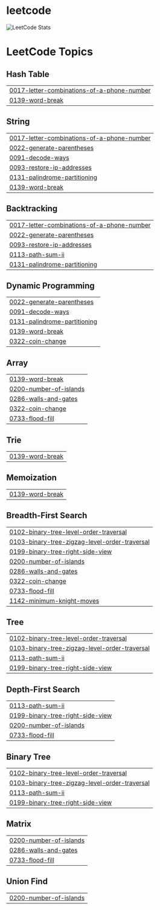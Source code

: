 # leetcode
![LeetCode Stats](https://leetcard.jacoblin.cool/dejoe?theme=dark&font=Padauk&ext=activity)

<!---LeetCode Topics Start-->
# LeetCode Topics
## Hash Table
|  |
| ------- |
| [0017-letter-combinations-of-a-phone-number](https://github.com/dej0e/leetcode/tree/master/0017-letter-combinations-of-a-phone-number) |
| [0139-word-break](https://github.com/dej0e/leetcode/tree/master/0139-word-break) |
## String
|  |
| ------- |
| [0017-letter-combinations-of-a-phone-number](https://github.com/dej0e/leetcode/tree/master/0017-letter-combinations-of-a-phone-number) |
| [0022-generate-parentheses](https://github.com/dej0e/leetcode/tree/master/0022-generate-parentheses) |
| [0091-decode-ways](https://github.com/dej0e/leetcode/tree/master/0091-decode-ways) |
| [0093-restore-ip-addresses](https://github.com/dej0e/leetcode/tree/master/0093-restore-ip-addresses) |
| [0131-palindrome-partitioning](https://github.com/dej0e/leetcode/tree/master/0131-palindrome-partitioning) |
| [0139-word-break](https://github.com/dej0e/leetcode/tree/master/0139-word-break) |
## Backtracking
|  |
| ------- |
| [0017-letter-combinations-of-a-phone-number](https://github.com/dej0e/leetcode/tree/master/0017-letter-combinations-of-a-phone-number) |
| [0022-generate-parentheses](https://github.com/dej0e/leetcode/tree/master/0022-generate-parentheses) |
| [0093-restore-ip-addresses](https://github.com/dej0e/leetcode/tree/master/0093-restore-ip-addresses) |
| [0113-path-sum-ii](https://github.com/dej0e/leetcode/tree/master/0113-path-sum-ii) |
| [0131-palindrome-partitioning](https://github.com/dej0e/leetcode/tree/master/0131-palindrome-partitioning) |
## Dynamic Programming
|  |
| ------- |
| [0022-generate-parentheses](https://github.com/dej0e/leetcode/tree/master/0022-generate-parentheses) |
| [0091-decode-ways](https://github.com/dej0e/leetcode/tree/master/0091-decode-ways) |
| [0131-palindrome-partitioning](https://github.com/dej0e/leetcode/tree/master/0131-palindrome-partitioning) |
| [0139-word-break](https://github.com/dej0e/leetcode/tree/master/0139-word-break) |
| [0322-coin-change](https://github.com/dej0e/leetcode/tree/master/0322-coin-change) |
## Array
|  |
| ------- |
| [0139-word-break](https://github.com/dej0e/leetcode/tree/master/0139-word-break) |
| [0200-number-of-islands](https://github.com/dej0e/leetcode/tree/master/0200-number-of-islands) |
| [0286-walls-and-gates](https://github.com/dej0e/leetcode/tree/master/0286-walls-and-gates) |
| [0322-coin-change](https://github.com/dej0e/leetcode/tree/master/0322-coin-change) |
| [0733-flood-fill](https://github.com/dej0e/leetcode/tree/master/0733-flood-fill) |
## Trie
|  |
| ------- |
| [0139-word-break](https://github.com/dej0e/leetcode/tree/master/0139-word-break) |
## Memoization
|  |
| ------- |
| [0139-word-break](https://github.com/dej0e/leetcode/tree/master/0139-word-break) |
## Breadth-First Search
|  |
| ------- |
| [0102-binary-tree-level-order-traversal](https://github.com/dej0e/leetcode/tree/master/0102-binary-tree-level-order-traversal) |
| [0103-binary-tree-zigzag-level-order-traversal](https://github.com/dej0e/leetcode/tree/master/0103-binary-tree-zigzag-level-order-traversal) |
| [0199-binary-tree-right-side-view](https://github.com/dej0e/leetcode/tree/master/0199-binary-tree-right-side-view) |
| [0200-number-of-islands](https://github.com/dej0e/leetcode/tree/master/0200-number-of-islands) |
| [0286-walls-and-gates](https://github.com/dej0e/leetcode/tree/master/0286-walls-and-gates) |
| [0322-coin-change](https://github.com/dej0e/leetcode/tree/master/0322-coin-change) |
| [0733-flood-fill](https://github.com/dej0e/leetcode/tree/master/0733-flood-fill) |
| [1142-minimum-knight-moves](https://github.com/dej0e/leetcode/tree/master/1142-minimum-knight-moves) |
## Tree
|  |
| ------- |
| [0102-binary-tree-level-order-traversal](https://github.com/dej0e/leetcode/tree/master/0102-binary-tree-level-order-traversal) |
| [0103-binary-tree-zigzag-level-order-traversal](https://github.com/dej0e/leetcode/tree/master/0103-binary-tree-zigzag-level-order-traversal) |
| [0113-path-sum-ii](https://github.com/dej0e/leetcode/tree/master/0113-path-sum-ii) |
| [0199-binary-tree-right-side-view](https://github.com/dej0e/leetcode/tree/master/0199-binary-tree-right-side-view) |
## Depth-First Search
|  |
| ------- |
| [0113-path-sum-ii](https://github.com/dej0e/leetcode/tree/master/0113-path-sum-ii) |
| [0199-binary-tree-right-side-view](https://github.com/dej0e/leetcode/tree/master/0199-binary-tree-right-side-view) |
| [0200-number-of-islands](https://github.com/dej0e/leetcode/tree/master/0200-number-of-islands) |
| [0733-flood-fill](https://github.com/dej0e/leetcode/tree/master/0733-flood-fill) |
## Binary Tree
|  |
| ------- |
| [0102-binary-tree-level-order-traversal](https://github.com/dej0e/leetcode/tree/master/0102-binary-tree-level-order-traversal) |
| [0103-binary-tree-zigzag-level-order-traversal](https://github.com/dej0e/leetcode/tree/master/0103-binary-tree-zigzag-level-order-traversal) |
| [0113-path-sum-ii](https://github.com/dej0e/leetcode/tree/master/0113-path-sum-ii) |
| [0199-binary-tree-right-side-view](https://github.com/dej0e/leetcode/tree/master/0199-binary-tree-right-side-view) |
## Matrix
|  |
| ------- |
| [0200-number-of-islands](https://github.com/dej0e/leetcode/tree/master/0200-number-of-islands) |
| [0286-walls-and-gates](https://github.com/dej0e/leetcode/tree/master/0286-walls-and-gates) |
| [0733-flood-fill](https://github.com/dej0e/leetcode/tree/master/0733-flood-fill) |
## Union Find
|  |
| ------- |
| [0200-number-of-islands](https://github.com/dej0e/leetcode/tree/master/0200-number-of-islands) |
<!---LeetCode Topics End-->